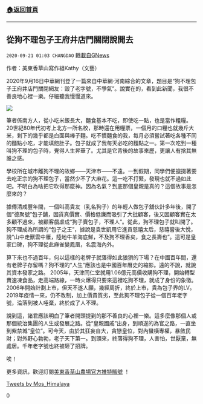 ###  [:house:返回首頁](https://github.com/ourhimalayas/txt)
---

## 從狗不理包子王府井店門關閉說開去
`2020-09-21 01:03 CHANGDAO` [轉載自GNews](https://gnews.org/zh-hant/363229/)

作者：美東香草山寫作組Kathy（文藝）



2020年9月16日中華網刊登了一篇來自中華網·河南綜合的文章，題目是“狗不理包子王府井店門關閉網友：毀了老字號，不爭氣”。說實在的，看到此新聞，我很不善良地心裡一樂。仔細聽我慢慢道來。


![](https://s3.amazonaws.com/gnews-media-offload/wp-content/uploads/2020/09/17064915/29-%E7%8B%97%E4%B8%8D%E7%90%86%E5%8C%85%E5%AD%90%E7%8E%8B%E5%BA%9C%E4%BA%95%E5%BA%97%E9%97%A8%E5%85%B3%E9%97%AD.png)


筆者係南方人，從小吃米飯長大，麵食基本不吃，即使吃一點，也是當作粗糧。 20世紀80年代初考上北方一所名校，那時還在用糧票，一個月的口糧也就幾斤大米，剩下的幾乎都是白面與棒子麵。吃不慣麵食的我，每月必須嘗試著吃各種不同的麵點小吃，才能填飽肚子。包子就成了我每天必吃的麵點之一。第一次吃到一種叫狗不理的包子時，覺得人生昇華了。尤其是它背後的故事來歷，更讓人有捨其無誰之感。

學校所在城市離狗不理的故鄉——天津市——不遠。一到假期，同學們便攛掇著要去吃正宗的狗不理包子，當然少不了大麻花。這一吃不打緊，發現也就不過如此吧。不明白為啥把它吹得那麼神。因為名氣？到底那個皇親是真的？這個故事是怎麼來的？

據傳清咸豐年間，一個叫高貴友（乳名狗子）的年輕人做包子舖伙計多年後，開了個“德聚號”包子舖，因貨真價實、價格低廉而吸引了大批顧客，後又因顧客實在太多顧不過來，被顧客戲虐成“狗子賣包子，不理人”。從此，狗不理包子就叫開了。狗不理成為所謂的“包子之王”，據說是袁世凱用它進貢慈禧太后，慈禧嘗後大悅，說“山中走獸雲中雁，陸地牛羊海底鮮，不及狗不理香矣，食之長壽也”。這可是皇家口碑，狗不理從此麻雀變鳳凰，名震海內外。

算下來也不過百年，何以這樣的老牌子就落得如此狼狽的下場？在中國百年間，還有老牌子存留嗎？狗不理的“人生”應該也是中國百年曆史的縮影。遠的不說，就說其資本發家之路。 2005年，天津同仁堂就用1.06億元高價收購狗不理，開始轉型賣速凍食品，走高端路線，一時火爆得只要來這裡吃狗不理，就成了身份的象徵。 2006年開始計劃上市，但天不遂人願，幾經周折，終於上市，貴為包子界的LV。 2019年疫情一來，仍不改制，加上價貴質劣，至此狗不理包子從一個百年老字號，淪落到被人唾棄，終於成了人不理。

說到這，諸君應該明白了筆者開頭提到的那不善良的心裡一樂。這多麼像那個人或那個統治集團的人生或發展之路。從“皇親國戚”出身，到順遂的為官之路，一直坐到紫禁城“皇位”。可今天，由於其狂妄自大，貪戀皇位，對內蠻橫專權，暴斂民財；對外野心勃勃，老子天下第一。到頭來，終落得狗不理，人害怕，世厭棄，無處居。千年老字號也終被砸了招牌。

唉！



更多資訊，歡迎訂閱[美東香草山農場官方推特賬號](https://twitter.com/Mos_Himalaya) ！

[Tweets by Mos\_Himalaya](https://twitter.com/Mos_Himalaya?ref_src=twsrc%5Etfw)

0
